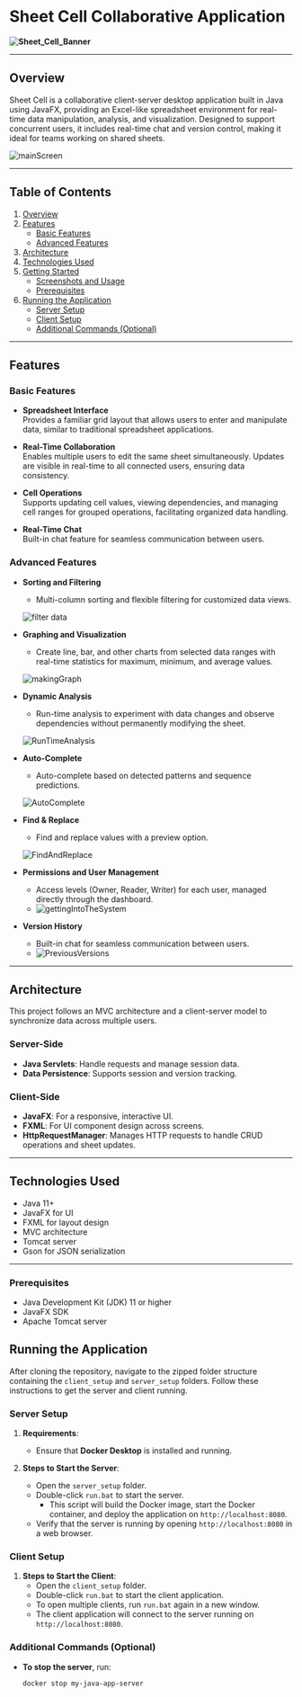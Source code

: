 # Sheet Cell Collaborative Application

**![Sheet_Cell_Banner](https://github.com/user-attachments/assets/9a983ab6-cd39-48dc-b16e-730f83224f74)**  

---

## Overview

Sheet Cell is a collaborative client-server desktop application built in Java using JavaFX, providing an Excel-like spreadsheet environment for real-time data manipulation, analysis, and visualization. Designed to support concurrent users, it includes real-time chat and version control, making it ideal for teams working on shared sheets.

![mainScreen](https://github.com/user-attachments/assets/2bd4c726-c7f4-4c94-ad15-869af1c06dea)

---

## Table of Contents

1. [Overview](#overview)
2. [Features](#features)
   - [Basic Features](#basic-features)
   - [Advanced Features](#advanced-features)
3. [Architecture](#architecture)
4. [Technologies Used](#technologies-used)
5. [Getting Started](#getting-started)
   - [Screenshots and Usage](#screenshots-and-usage)
   - [Prerequisites](#prerequisites)
6. [Running the Application](#running-the-application)
   - [Server Setup](#server-setup)
   - [Client Setup](#client-setup)
   - [Additional Commands (Optional)](#additional-commands-optional)

---

## Features

### Basic Features

- **Spreadsheet Interface**  
  Provides a familiar grid layout that allows users to enter and manipulate data, similar to traditional spreadsheet applications.

- **Real-Time Collaboration**  
  Enables multiple users to edit the same sheet simultaneously. Updates are visible in real-time to all connected users, ensuring data consistency.

- **Cell Operations**  
  Supports updating cell values, viewing dependencies, and managing cell ranges for grouped operations, facilitating organized data handling.

- **Real-Time Chat**  
  Built-in chat feature for seamless communication between users.

### Advanced Features

- **Sorting and Filtering**  
  - Multi-column sorting and flexible filtering for customized data views.
    
  ![filter data](https://github.com/user-attachments/assets/6d4668ac-feb2-452d-9c33-45a4ca225ce5)

- **Graphing and Visualization**  
  - Create line, bar, and other charts from selected data ranges with real-time statistics for maximum, minimum, and average values.
    
  ![makingGraph](https://github.com/user-attachments/assets/57323d5f-e87b-4f4f-83f1-560d64712034)

- **Dynamic Analysis**  
  - Run-time analysis to experiment with data changes and observe dependencies without permanently modifying the sheet.
    
  ![RunTimeAnalysis](https://github.com/user-attachments/assets/140363a5-7b1b-4d2f-81ba-0c7b1af50f7f)

- **Auto-Complete**  
  - Auto-complete based on detected patterns and sequence predictions.
    
  ![AutoComplete](https://github.com/user-attachments/assets/eedcd836-dcdf-4591-923a-984d4c51597c)

- **Find & Replace**  
  - Find and replace values with a preview option.
    
  ![FindAndReplace](https://github.com/user-attachments/assets/6df11887-9088-417d-bb4f-55a20c391d88)

- **Permissions and User Management**  
  - Access levels (Owner, Reader, Writer) for each user, managed directly through the dashboard.
  - ![gettingIntoTheSystem](https://github.com/user-attachments/assets/ced82721-544b-4ef6-873b-70f060951bdf)

- **Version History**  
  - Built-in chat for seamless communication between users.
  - ![PreviousVersions](https://github.com/user-attachments/assets/bb69beed-9482-46be-8486-62b1ef3e6e85)

---

## Architecture

This project follows an MVC architecture and a client-server model to synchronize data across multiple users.

### Server-Side

- **Java Servlets**: Handle requests and manage session data.
- **Data Persistence**: Supports session and version tracking.

### Client-Side

- **JavaFX**: For a responsive, interactive UI.
- **FXML**: For UI component design across screens.
- **HttpRequestManager**: Manages HTTP requests to handle CRUD operations and sheet updates.

---

## Technologies Used

- Java 11+
- JavaFX for UI
- FXML for layout design
- MVC architecture
- Tomcat server
- Gson for JSON serialization

---

### Prerequisites

- Java Development Kit (JDK) 11 or higher
- JavaFX SDK 
- Apache Tomcat server 
  
## Running the Application

After cloning the repository, navigate to the zipped folder structure containing the `client_setup` and `server_setup` folders. Follow these instructions to get the server and client running.

### Server Setup

1. **Requirements**:
   - Ensure that **Docker Desktop** is installed and running.

2. **Steps to Start the Server**:
   - Open the `server_setup` folder.
   - Double-click `run.bat` to start the server.
     - This script will build the Docker image, start the Docker container, and deploy the application on `http://localhost:8080`.
   - Verify that the server is running by opening `http://localhost:8080` in a web browser.

### Client Setup

1. **Steps to Start the Client**:
   - Open the `client_setup` folder.
   - Double-click `run.bat` to start the client application.
   - To open multiple clients, run `run.bat` again in a new window.
   - The client application will connect to the server running on `http://localhost:8080`.

### Additional Commands (Optional)

- **To stop the server**, run:
  ```bash
  docker stop my-java-app-server

